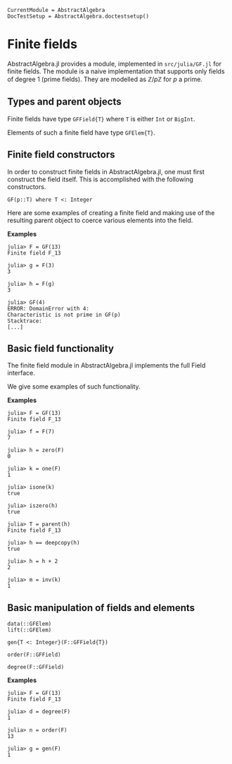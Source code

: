 ```@meta
CurrentModule = AbstractAlgebra
DocTestSetup = AbstractAlgebra.doctestsetup()
```

# Finite fields

AbstractAlgebra.jl provides a module, implemented in `src/julia/GF.jl` for
finite fields. The module is a naive implementation that supports only fields of degree
$1$ (prime fields). They are modelled as $\mathbb{Z}/p\mathbb{Z}$ for $p$ a prime.

## Types and parent objects

Finite fields have type `GFField{T}` where `T` is either `Int` or `BigInt`.

Elements of such a finite field have type `GFElem{T}`.

## Finite field constructors

In order to construct finite fields in AbstractAlgebra.jl, one must first construct the
field itself. This is accomplished with the following constructors.

```@docs
GF(p::T) where T <: Integer
```

Here are some examples of creating a finite field and making use of the resulting
parent object to coerce various elements into the field.

**Examples**

```jldoctest
julia> F = GF(13)
Finite field F_13

julia> g = F(3)
3

julia> h = F(g)
3

julia> GF(4)
ERROR: DomainError with 4:
Characteristic is not prime in GF(p)
Stacktrace:
[...]
```

## Basic field functionality

The finite field module in AbstractAlgebra.jl implements the full Field interface.

We give some examples of such functionality.

**Examples**

```jldoctest
julia> F = GF(13)
Finite field F_13

julia> f = F(7)
7

julia> h = zero(F)
0

julia> k = one(F)
1

julia> isone(k)
true

julia> iszero(h)
true

julia> T = parent(h)
Finite field F_13

julia> h == deepcopy(h)
true

julia> h = h + 2
2

julia> m = inv(k)
1

```

## Basic manipulation of fields and elements

```@docs
data(::GFElem)
lift(::GFElem)
```

```@docs
gen{T <: Integer}(F::GFField{T})
```

```@docs
order(F::GFField)
```

```@docs
degree(F::GFField)
```

**Examples**

```jldoctest
julia> F = GF(13)
Finite field F_13

julia> d = degree(F)
1

julia> n = order(F)
13

julia> g = gen(F)
1

```
